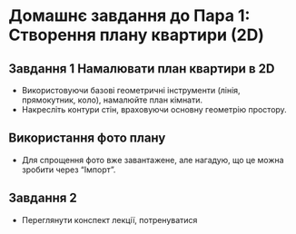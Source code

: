 # Домашнє завдання до Пара 1: Створення плану квартири (2D)

## Завдання 1 Намалювати план квартири в 2D
- Використовуючи базові геометричні інструменти (лінія, прямокутник, коло), намалюйте план кімнати.
- Накресліть контури стін, враховуючи основну геометрію простору.

## Використання фото плану
- Для спрощення фото вже завантажене, але нагадую, що це можна зробити через “Імпорт”.

## Завдання 2
- Переглянути конспект лекції, потренуватися
